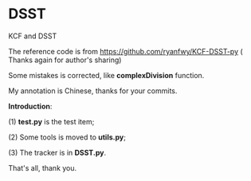 # DSST
KCF and DSST

The reference code is from https://github.com/ryanfwy/KCF-DSST-py ( Thanks again for author's sharing)

Some mistakes is corrected, like **complexDivision** function.

My annotation is Chinese, thanks for your commits.



**Introduction**:

(1) **test.py** is the test item;

(2) Some tools is moved to **utils.py**;

(3) The tracker is in **DSST.py**.



That's all, thank you.